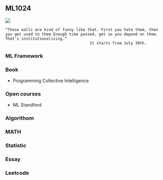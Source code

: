 ## ML1024

![](http://7xj8xg.com1.z0.glb.clouddn.com/051f6830150065c0ebab200475b918ce_r.jpg)

```
“These walls are kind of funny like that. First you hate them, then you get used to them.Enough time passed, get so you depend on them. That's institutionalizing.”
                                     It starts from July 30th.
```

### ML Framework

### Book

- Programming Collective Intelligence

### Open courses

- ML Standford

### Algorithom

### MATH

### Statistic

### Essay

### Leetcode








### 